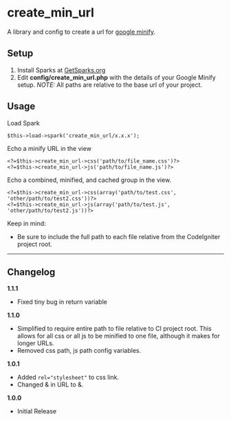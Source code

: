 create_min_url
============================

A library and config to create a url for [google minify](http://code.google.com/p/minify/).


Setup
----------------------------

1. Install Sparks at [GetSparks.org](http://getsparks.org)
2. Edit **config/create_min_url.php** with the details of your Google Minify setup. *NOTE:* All paths are relative to the base url of your project.

Usage
----------------------------

Load Spark 

    $this->load->spark('create_min_url/x.x.x');

Echo a minify URL in the view

	<?=$this->create_min_url->css('path/to/file_name.css')?>
	<?=$this->create_min_url->js('path/to/file_name.js')?>

Echo a combined, minified, and cached group in the view.

	<?=$this->create_min_url->css(array('path/to/test.css', 'other/path/to/test2.css'))?>
	<?=$this->create_min_url->js(array('path/to/test.js', 'other/path/to/test2.js'))?>
    
Keep in mind:

* Be sure to include the full path to each file relative from the CodeIgniter project root.

----------------------------

Changelog
----------------------------

**1.1.1**

* Fixed tiny bug in return variable

**1.1.0**

* Simplified to require entire path to file relative to CI project root. This allows for all css or all js to be minified to one file, although it makes for longer URLs.
* Removed css path, js path config variables.

**1.0.1**

* Added ```rel="stylesheet"``` to css link.
* Changed &amp; in URL to &.

**1.0.0**

* Initial Release
